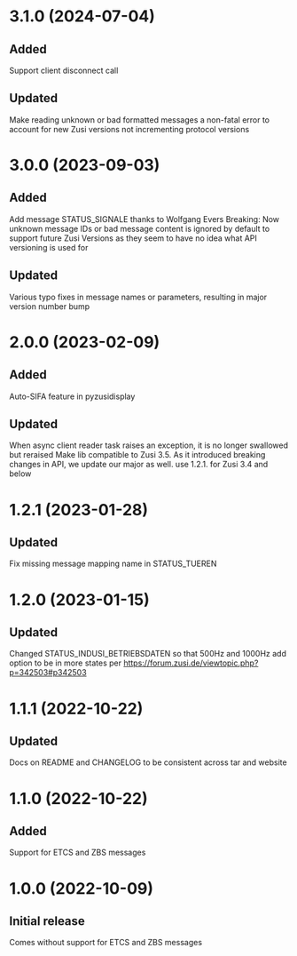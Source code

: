 # 3.1.0 (2024-07-04)
## Added
Support client disconnect call
## Updated
Make reading unknown or bad formatted messages a non-fatal error to account for new Zusi versions not incrementing protocol versions

# 3.0.0 (2023-09-03)
## Added
Add message STATUS_SIGNALE thanks to Wolfgang Evers
Breaking: Now unknown message IDs or bad message content is ignored by default to support future Zusi Versions as they seem to have no idea what API versioning is used for
## Updated
Various typo fixes in message names or parameters, resulting in major version number bump

# 2.0.0 (2023-02-09)
## Added
Auto-SIFA feature in pyzusidisplay
## Updated
When async client reader task raises an exception, it is no longer swallowed but reraised
Make lib compatible to Zusi 3.5. As it introduced breaking changes in API, we update our major as well. use 1.2.1. for Zusi 3.4 and below

# 1.2.1 (2023-01-28)
## Updated
Fix missing message mapping name in STATUS_TUEREN

# 1.2.0 (2023-01-15)
## Updated
Changed STATUS_INDUSI_BETRIEBSDATEN so that 500Hz and 1000Hz add option to be in more states per https://forum.zusi.de/viewtopic.php?p=342503#p342503

# 1.1.1 (2022-10-22)
## Updated
Docs on README and CHANGELOG to be consistent across tar and website

# 1.1.0 (2022-10-22)
## Added
Support for ETCS and ZBS messages

# 1.0.0 (2022-10-09)
## Initial release
Comes without support for ETCS and ZBS messages
